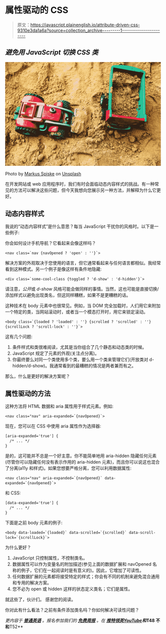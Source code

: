# 属性驱动的 CSS

> 原文：<https://javascript.plainenglish.io/attribute-driven-css-9310e3da1a6a?source=collection_archive---------1----------------------->

## *避免用 JavaScript 切换 CSS 类*

![](img/08e2ea2e3d2316ecf298f1388f8ee032.png)

Photo by [Markus Spiske](https://unsplash.com/@markusspiske?utm_source=medium&utm_medium=referral) on [Unsplash](https://unsplash.com?utm_source=medium&utm_medium=referral)

在开发网站或 web 应用程序时，我们有时会面临动态内容样式的挑战。有一种常见的方法可以解决这些问题，但今天我想向您展示另一种方法，并解释为什么它更好。

## 动态内容样式

我说的“动态内容样式”是什么意思？每当 JavaScript 干扰你的风格时。以下是一些例子:

你会如何设计手机导航？它看起来会像这样吗？

```
<nav class=`nav {navOpened ? 'open' : ''}`>
```

解决方案的外观取决于您使用的语言，但它通常看起来与任何语言都相似。我经常看到这种模式。另一个例子是像这样有条件地隐藏:

```
<div class=`some-cool-class {toggled ? 'd-show' : 'd-hidden'}`>
```

请注意，*公开*或 *d-show* 风格可能会做同样的事情。当然，这也可能是直接切换/添加样式以避免出现类名，但这同样糟糕，如果不是更糟糕的话。

这种技术在 body 元素中也很常见。例如，当 DOM 完全加载时，人们用它来附加一个特定的类，当网站滚动时，或者当一个模态打开时，用它来锁定滚动。

```
<body class=`{loaded ? 'loaded' : ''} {scrolled ? 'scrolled' : ''} {scrollLock ? 'scroll-lock' : ''}`>
```

这有几个问题:

1.  条件样式和类很难阅读，尤其是当你组合了几个静态和动态类的时候。
2.  JavaScript 规定了元素的外观(关注点分离)。
3.  你最终要么对同一个类使用多个类，要么用一个类来管理它们(开放类对 d-hidden/d-show)。我通常看到的最糟糕的情况是两者兼而有之。

那么，什么是更好的解决方案呢？

## 属性驱动的方法

这种方法将 HTML 数据和 aria 属性用于样式元素。例如:

```
<nav class="nav" aria-expanded=`{navOpened}`>
```

现在，您可以在 CSS 中使用 aria 属性作为选择器:

```
[aria-expanded='true'] {
  /* ... */
}
```

是的，这可能并不总是一个好主意。你不能简单地用 aria-hidden 隐藏任何元素(尽管你可以隐藏任何没有表示作用的 aria-hidden 元素)，而且你可以说这也混合了分离(a11y 和样式)。如果您想要严格分离，您可以利用数据属性:

```
<nav class="nav" aria-expanded=`{navOpened}` data-expanded=`{navOpened}`>
```

和 CSS:

```
[data-expanded='true'] {
  /* ... */
}
```

下面是之前 body 元素的例子:

```
<body data-loaded=`{loaded}` data-scrolled=`{scrolled}` data-scroll-lock=`{scrollLock}`>
```

为什么更好？

1.  JavaScript 只控制属性，不控制类名。
2.  数据属性可以作为变量名的附加描述(参见上面的数据扩展和 navOpened 名称的例子，它们在一起阅读时是有意义的)。因此，它增加了可读性。
3.  任何数据扩展的元素都将接受特定的样式；你会有不同的机制来避免混合通用和专用的解决方案。
4.  您不必为 open 或 hidden 这样的状态定义类名；它们是属性。

就这些了，伙计们。
感谢您的阅读。

你对此有什么看法？之前有条件添加类名吗？你如何解决可读性问题？

*更内容于* [***普通英语***](https://plainenglish.io/) *。报名参加我们的* [***免费周报***](http://newsletter.plainenglish.io/) *。在* [***推特***](https://twitter.com/inPlainEngHQ)[***领英***](https://www.linkedin.com/company/inplainenglish/)*[***YouTube***](https://www.youtube.com/channel/UCtipWUghju290NWcn8jhyAw)***和******T48 不和**T52**